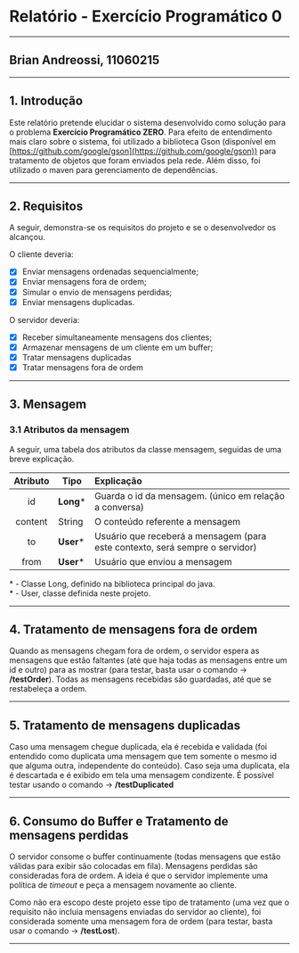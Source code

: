 # Relatório - Exercício Programático 0

---

## Brian Andreossi, 11060215

---

## 1. Introdução
Este relatório pretende elucidar o sistema desenvolvido como solução para o problema **Exercício Programático ZERO**. Para efeito de entendimento mais claro sobre o sistema, foi utilizado a biblioteca Gson (disponível em [https://github.com/google/gson](https://github.com/google/gson)) para tratamento de objetos que foram enviados pela rede. Além disso, foi utilizado o maven para gerenciamento de dependências.

---
## 2. Requisitos
A seguir, demonstra-se os requisitos do projeto e se o desenvolvedor os alcançou.

O cliente deveria:
- [x] Enviar mensagens ordenadas sequencialmente;
- [x] Enviar mensagens fora de ordem;
- [x] Simular o envio de mensagens perdidas;
- [x] Enviar mensagens duplicadas.

O servidor deveria:
- [x] Receber simultaneamente mensagens dos clientes;
- [x] Armazenar mensagens de um cliente em um buffer;
- [x] Tratar mensagens duplicadas
- [x] Tratar mensagens fora de ordem

---
## 3. Mensagem
### 3.1 Atributos da mensagem
A seguir, uma tabela dos atributos da classe mensagem, seguidas de uma breve explicação.

|  Atributo  | Tipo   |  Explicação |
|:----------:|--------|:------------|
| id         | **Long**\*  | Guarda o id da mensagem. (único em relação a conversa) |
| content    | String | O conteúdo referente a mensagem |
| to         | **User**\* |  Usuário que receberá a mensagem (para este contexto, será sempre o servidor) |
| from       | **User**\* |  Usuário que enviou a mensagem |

\* - Classe Long, definido na biblioteca principal do java.  
\* - User, classe definida neste projeto.

---
## 4. Tratamento de mensagens fora de ordem
Quando as mensagens chegam fora de ordem, o servidor espera as mensagens que estão faltantes (até que haja todas as mensagens entre um id e outro) para as mostrar (para testar, basta usar o comando &rarr; **/testOrder**). Todas as mensagens recebidas são guardadas, até que se restabeleça a ordem.

---
## 5. Tratamento de mensagens duplicadas
Caso uma mensagem chegue duplicada, ela é recebida e validada (foi entendido como duplicata uma mensagem que tem somente o mesmo id que alguma outra, independente do conteúdo). Caso seja uma duplicata, ela é descartada e é exibido em tela uma mensagem condizente. É possível testar usando o comando &rarr; **/testDuplicated**

---
## 6. Consumo do Buffer e Tratamento de mensagens perdidas
O servidor consome o buffer continuamente (todas mensagens que estão válidas para exibir são colocadas em fila). Mensagens perdidas são consideradas fora de ordem. A ideia é que o servidor implemente uma política de _timeout_ e peça a mensagem novamente ao cliente.

Como não era escopo deste projeto esse tipo de tratamento (uma vez que o requisito não incluia mensagens enviadas do servidor ao cliente), foi considerada somente uma mensagem fora de ordem (para testar, basta usar o comando &rarr; **/testLost**).

---
